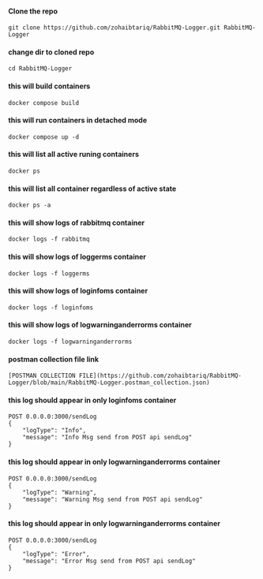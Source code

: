 #### Clone the repo
```
git clone https://github.com/zohaibtariq/RabbitMQ-Logger.git RabbitMQ-Logger
```

#### change dir to cloned repo
```
cd RabbitMQ-Logger
```

#### this will build containers
```
docker compose build
```

#### this will run containers in detached mode
```
docker compose up -d
```

#### this will list all active runing containers
```
docker ps
```

#### this will list all container regardless of active state
```
docker ps -a
```

#### this will show logs of rabbitmq container
```
docker logs -f rabbitmq
```

#### this will show logs of loggerms container
```
docker logs -f loggerms
```

#### this will show logs of loginfoms container
```
docker logs -f loginfoms
```

#### this will show logs of logwarninganderrorms container
```
docker logs -f logwarninganderrorms
```

#### postman collection file link
```
[POSTMAN COLLECTION FILE](https://github.com/zohaibtariq/RabbitMQ-Logger/blob/main/RabbitMQ-Logger.postman_collection.json)
```

#### this log should appear in only loginfoms container
```
POST 0.0.0.0:3000/sendLog
{
    "logType": "Info",
    "message": "Info Msg send from POST api sendLog"
}
```
#### this log should appear in only logwarninganderrorms container
```
POST 0.0.0.0:3000/sendLog
{
    "logType": "Warning",
    "message": "Warning Msg send from POST api sendLog"
}
```

#### this log should appear in only logwarninganderrorms container
```
POST 0.0.0.0:3000/sendLog
{
    "logType": "Error",
    "message": "Error Msg send from POST api sendLog"
}
```